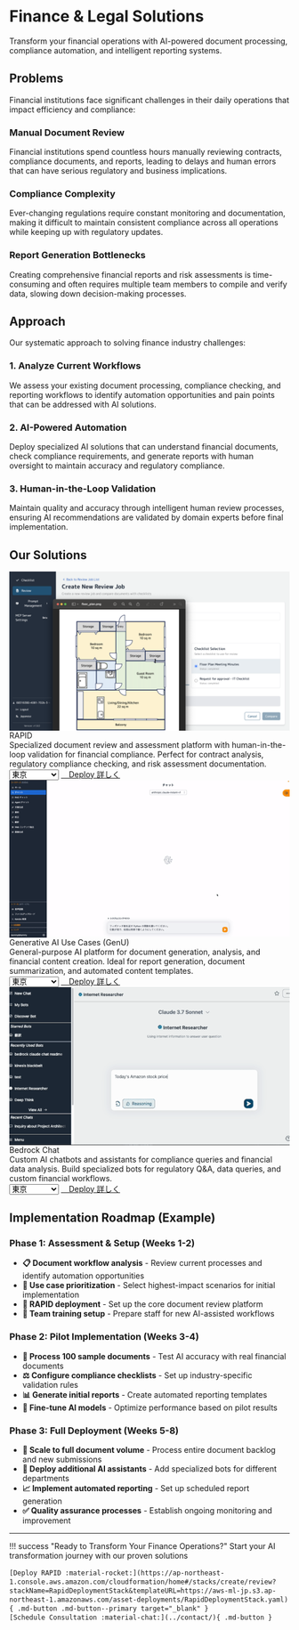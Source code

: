 # Finance & Legal Solutions

Transform your financial operations with AI-powered document processing, compliance automation, and intelligent reporting systems.

## Problems

Financial institutions face significant challenges in their daily operations that impact efficiency and compliance:

### Manual Document Review
Financial institutions spend countless hours manually reviewing contracts, compliance documents, and reports, leading to delays and human errors that can have serious regulatory and business implications.

### Compliance Complexity  
Ever-changing regulations require constant monitoring and documentation, making it difficult to maintain consistent compliance across all operations while keeping up with regulatory updates.

### Report Generation Bottlenecks
Creating comprehensive financial reports and risk assessments is time-consuming and often requires multiple team members to compile and verify data, slowing down decision-making processes.

## Approach

Our systematic approach to solving finance industry challenges:

### 1. Analyze Current Workflows
We assess your existing document processing, compliance checking, and reporting workflows to identify automation opportunities and pain points that can be addressed with AI solutions.

### 2. AI-Powered Automation
Deploy specialized AI solutions that can understand financial documents, check compliance requirements, and generate reports with human oversight to maintain accuracy and regulatory compliance.

### 3. Human-in-the-Loop Validation
Maintain quality and accuracy through intelligent human review processes, ensuring AI recommendations are validated by domain experts before final implementation.

## Our Solutions

<div class="solution-card" data-category="document">
  <div class="solution-card__top">
    <div class="solution-card__image">
      <img src="../assets/images/solutions/rapid/en_new_review_floor_plan.png" alt="RAPID Demo" style="display: block;">
    </div>
    <div class="solution-card__content">
      <div class="solution-card__title">RAPID</div>
      <div class="solution-card__description">
        Specialized document review and assessment platform with human-in-the-loop validation for financial compliance. Perfect for contract analysis, regulatory compliance checking, and risk assessment documentation.
      </div>
    </div>
  </div>
  <div class="solution-card__actions">
    <div class="solution-card__deployment">
      <select class="region-selector">
        <option value="ap-northeast-1">東京</option>
        <option value="us-west-2">オレゴン</option>
        <option value="us-east-1">バージニア</option>
      </select>
      <a href="https://ap-northeast-1.console.aws.amazon.com/cloudformation/home#/stacks/create/review?stackName=RapidDeploymentStack&templateURL=https://aws-ml-jp.s3.ap-northeast-1.amazonaws.com/asset-deployments/RapidDeploymentStack.yaml" class="deployment-button md-button" target="_blank">
        <i class="fa-solid fa-rocket"></i>　Deploy
      </a>
      <a href="../solutions/rapid/" class="detail-button">
        <i class="fa-solid fa-file-lines"></i>
        詳しく
      </a>
    </div>
  </div>
</div>

<div class="solution-card" data-category="chat">
  <div class="solution-card__top">
    <div class="solution-card__image">
      <img src="../assets/images/solutions/generative-ai-use-cases/genu-chat.gif" alt="GenU Demo" style="display: block;">
    </div>
    <div class="solution-card__content">
      <div class="solution-card__title">Generative AI Use Cases (GenU)</div>
      <div class="solution-card__description">
        General-purpose AI platform for document generation, analysis, and financial content creation. Ideal for report generation, document summarization, and automated content templates.
      </div>
    </div>
  </div>
  <div class="solution-card__actions">
    <div class="solution-card__deployment">
      <select class="region-selector">
        <option value="ap-northeast-1">東京</option>
        <option value="ap-northeast-3">大阪</option>
        <option value="us-east-1">バージニア</option>
        <option value="us-west-2">オレゴン</option>
      </select>
      <a href="https://ap-northeast-1.console.aws.amazon.com/cloudformation/home#/stacks/create/review?stackName=GenUDeploymentStack&templateURL=https://aws-ml-jp.s3.ap-northeast-1.amazonaws.com/asset-deployments/GenUDeploymentStack.yaml" class="deployment-button md-button" target="_blank">
        <i class="fa-solid fa-rocket"></i>　Deploy
      </a>
      <a href="../solutions/generative-ai-use-cases/" class="detail-button">
        <i class="fa-solid fa-file-lines"></i>
        詳しく
      </a>
    </div>
  </div>
</div>

<div class="solution-card" data-category="chat">
  <div class="solution-card__top">
    <div class="solution-card__image">
      <img src="../assets/images/solutions/bedrock-chat/demo.gif" alt="Bedrock Chat Demo" style="display: block;">
    </div>
    <div class="solution-card__content">
      <div class="solution-card__title">Bedrock Chat</div>
      <div class="solution-card__description">
        Custom AI chatbots and assistants for compliance queries and financial data analysis. Build specialized bots for regulatory Q&A, data queries, and custom financial workflows.
      </div>
    </div>
  </div>
  <div class="solution-card__actions">
    <div class="solution-card__deployment">
      <select class="region-selector">
        <option value="ap-northeast-1">東京</option>
        <option value="ap-northeast-3">大阪</option>
        <option value="us-east-1">バージニア</option>
        <option value="us-west-2">オレゴン</option>
      </select>
      <a href="https://ap-northeast-1.console.aws.amazon.com/cloudformation/home#/stacks/create/review?stackName=BrChatDeploymentStack&templateURL=https://aws-ml-jp.s3.ap-northeast-1.amazonaws.com/asset-deployments/BrChatDeploymentStack.yaml" class="deployment-button md-button" target="_blank">
        <i class="fa-solid fa-rocket"></i>　Deploy
      </a>
      <a href="../solutions/brchat/" class="detail-button">
        <i class="fa-solid fa-file-lines"></i>
        詳しく
      </a>
    </div>
  </div>
</div>

## Implementation Roadmap (Example)

### Phase 1: Assessment & Setup (Weeks 1-2)

- **📋 Document workflow analysis** - Review current processes and identify automation opportunities
- **🎯 Use case prioritization** - Select highest-impact scenarios for initial implementation  
- **🚀 RAPID deployment** - Set up the core document review platform
- **👥 Team training setup** - Prepare staff for new AI-assisted workflows

### Phase 2: Pilot Implementation (Weeks 3-4)

- **📄 Process 100 sample documents** - Test AI accuracy with real financial documents
- **⚖️ Configure compliance checklists** - Set up industry-specific validation rules
- **📊 Generate initial reports** - Create automated reporting templates
- **🔧 Fine-tune AI models** - Optimize performance based on pilot results

### Phase 3: Full Deployment (Weeks 5-8)

- **🔄 Scale to full document volume** - Process entire document backlog and new submissions
- **🤖 Deploy additional AI assistants** - Add specialized bots for different departments
- **📈 Implement automated reporting** - Set up scheduled report generation
- **✅ Quality assurance processes** - Establish ongoing monitoring and improvement

---

!!! success "Ready to Transform Your Finance Operations?"
    Start your AI transformation journey with our proven solutions
    
    [Deploy RAPID :material-rocket:](https://ap-northeast-1.console.aws.amazon.com/cloudformation/home#/stacks/create/review?stackName=RapidDeploymentStack&templateURL=https://aws-ml-jp.s3.ap-northeast-1.amazonaws.com/asset-deployments/RapidDeploymentStack.yaml){ .md-button .md-button--primary target="_blank" }
    [Schedule Consultation :material-chat:](../contact/){ .md-button }
